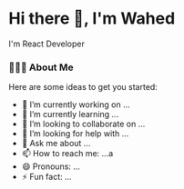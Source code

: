 <h1>Hi there 👋, I'm Wahed</h1> 

<div>
  <span>I'm React Developer</span> 
  <h3>👨🏻‍💻 About Me</h3>
</div>


Here are some ideas to get you started:

- 🔭 I’m currently working on ...
- 🌱 I’m currently learning ...
- 👯 I’m looking to collaborate on ...
- 🤔 I’m looking for help with ...
- 💬 Ask me about ...
- 📫 How to reach me: ...a
- 😄 Pronouns: ...
- ⚡ Fun fact: ...
